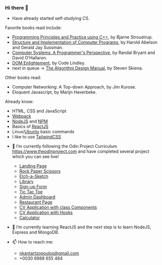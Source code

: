 ### Hi there 👋

- Have already started self-studying CS.

Favorite books read include:

- [Programming Principles and Practice using C++](https://github.com/NikolaosKantartzopoulos/Programming-Principles-and-Practice-Using-Cpp), by Bjarne Stroustrup.
- [Structure and Implementation of Computer Programs](https://github.com/NikolaosKantartzopoulos/Structure-and-Interpretation-of-Computer-Programs), by Harold Abelson and Gerald Jay Sussman.
- [Computer Systems: A Programmer's Perspective](https://www.amazon.com/Computer-Systems-Programmers-Perspective-3rd/dp/013409266X), by Randal Bryant and David O'Hallaron.
- [DOM Enlightement](http://domenlightenment.com/), by Code Lindley.
- next in queue -> [The Algorithm Design Manual](https://www.algorist.com/), by Steven Skiena.

Other books read:

- Computer Networking: A Top-down Approach, by Jim Kurose.
- Eloquent Javascript, by Marijn Haverbeke.

Already know:

- HTML, CSS and JavaScript
- [Webpack](https://webpack.js.org/)
- [NodeJS](https://nodejs.org/en/) and [NPM](https://www.npmjs.com/)
- Basics of [ReactJS]()
- Linux/[Ubuntu](https://ubuntu.com/) basic commands
- I like to use [TailwindCSS](https://tailwindcss.com/)

* 🔭 I’m currently following the Odin Project Curriculum
  https://www.theodinproject.com
  and have completed several project which you can see live!

  - [Landing Page](https://github.com/NikolaosKantartzopoulos/landingPage)
  - [Rock Paper Scissors](https://github.com/NikolaosKantartzopoulos/rockPapperScissors)
  - [Etch-a-Sketch](https://github.com/NikolaosKantartzopoulos/Etch-A-Sketch)
  - [Library](https://github.com/NikolaosKantartzopoulos/library)
  - [Sign-up Form](https://github.com/NikolaosKantartzopoulos/signUpForm)
  - [Tic Tac Toe](https://github.com/NikolaosKantartzopoulos/ticTacToe)
  - [Admin Dashboard](https://github.com/NikolaosKantartzopoulos/adminDashboard)
  - [Restaurant Page](https://github.com/NikolaosKantartzopoulos/restaurantPage)
  - [CV Application with class Components](https://github.com/NikolaosKantartzopoulos/simpleCVReactClassComponents)
  - [CV Application with Hooks](https://github.com/NikolaosKantartzopoulos/cvWithHooksAndUseState)
  - [Calculator](https://github.com/NikolaosKantartzopoulos/calculator)

* 🌱 I’m currently learning ReactJS and the next step is to learn NodeJS, Express and MongoDB.

* 📫 How to reach me:
  - nkantartzopoulos@gmail.com
  - +0030 6988 655 484
